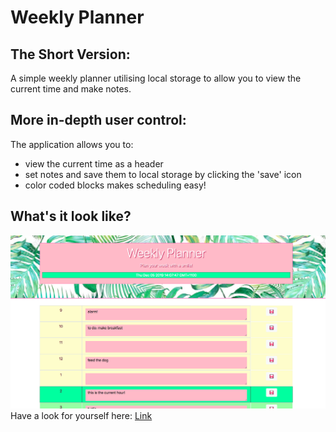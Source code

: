# Weekly Planner

## The Short Version:
A simple weekly planner utilising local storage to allow you to view the current time and make notes.

## More in-depth user control:
The application allows you to: 
 * view the current time as a header
 * set notes and save them to local storage by clicking the 'save' icon
 * color coded blocks makes scheduling easy!

## What's it look like?

![Image](/assets/images/screenshot.png)
Have a look for yourself here: [Link](https://lisaostman.github.io/weeklyplanner/)

